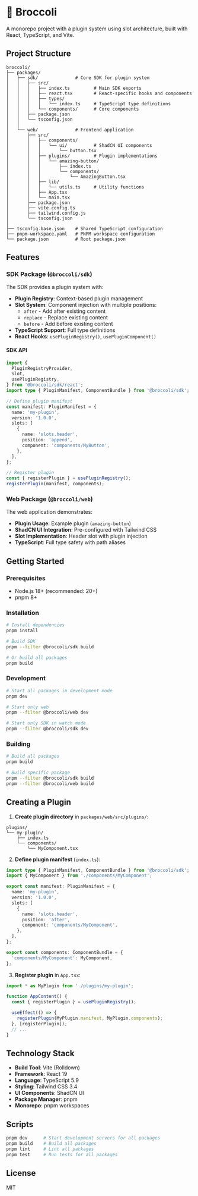 # 🥦 Broccoli

A monorepo project with a plugin system using slot architecture, built with
React, TypeScript, and Vite.

## Project Structure

```
broccoli/
├── packages/
│   ├── sdk/              # Core SDK for plugin system
│   │   ├── src/
│   │   │   ├── index.ts         # Main SDK exports
│   │   │   ├── react.tsx        # React-specific hooks and components
│   │   │   ├── types/
│   │   │   │   └── index.ts     # TypeScript type definitions
│   │   │   └── components/      # Core components
│   │   ├── package.json
│   │   └── tsconfig.json
│   │
│   └── web/              # Frontend application
│       ├── src/
│       │   ├── components/
│       │   │   └── ui/          # ShadCN UI components
│       │   │       └── button.tsx
│       │   ├── plugins/         # Plugin implementations
│       │   │   └── amazing-button/
│       │   │       ├── index.ts
│       │   │       └── components/
│       │   │           └── AmazingButton.tsx
│       │   ├── lib/
│       │   │   └── utils.ts     # Utility functions
│       │   ├── App.tsx
│       │   └── main.tsx
│       ├── package.json
│       ├── vite.config.ts
│       ├── tailwind.config.js
│       └── tsconfig.json
│
├── tsconfig.base.json    # Shared TypeScript configuration
├── pnpm-workspace.yaml   # PNPM workspace configuration
└── package.json          # Root package.json
```

## Features

### SDK Package (`@broccoli/sdk`)

The SDK provides a plugin system with:

- **Plugin Registry**: Context-based plugin management
- **Slot System**: Component injection with multiple positions:
  - `after` - Add after existing content
  - `replace` - Replace existing content
  - `before` - Add before existing content
- **TypeScript Support**: Full type definitions
- **React Hooks**: `usePluginRegistry()`, `usePluginComponent()`

#### SDK API

```typescript
import {
  PluginRegistryProvider,
  Slot,
  usePluginRegistry,
} from '@broccoli/sdk/react';
import type { PluginManifest, ComponentBundle } from '@broccoli/sdk';

// Define plugin manifest
const manifest: PluginManifest = {
  name: 'my-plugin',
  version: '1.0.0',
  slots: [
    {
      name: 'slots.header',
      position: 'append',
      component: 'components/MyButton',
    },
  ],
};

// Register plugin
const { registerPlugin } = usePluginRegistry();
registerPlugin(manifest, components);
```

### Web Package (`@broccoli/web`)

The web application demonstrates:

- **Plugin Usage**: Example plugin (`amazing-button`)
- **ShadCN UI Integration**: Pre-configured with Tailwind CSS
- **Slot Implementation**: Header slot with plugin injection
- **TypeScript**: Full type safety with path aliases

## Getting Started

### Prerequisites

- Node.js 18+ (recommended: 20+)
- pnpm 8+

### Installation

```bash
# Install dependencies
pnpm install

# Build SDK
pnpm --filter @broccoli/sdk build

# Or build all packages
pnpm build
```

### Development

```bash
# Start all packages in development mode
pnpm dev

# Start only web
pnpm --filter @broccoli/web dev

# Start only SDK in watch mode
pnpm --filter @broccoli/sdk dev
```

### Building

```bash
# Build all packages
pnpm build

# Build specific package
pnpm --filter @broccoli/sdk build
pnpm --filter @broccoli/web build
```

## Creating a Plugin

1. **Create plugin directory** in `packages/web/src/plugins/`:

```
plugins/
└── my-plugin/
    ├── index.ts
    └── components/
        └── MyComponent.tsx
```

2. **Define plugin manifest** (`index.ts`):

```typescript
import type { PluginManifest, ComponentBundle } from '@broccoli/sdk';
import { MyComponent } from './components/MyComponent';

export const manifest: PluginManifest = {
  name: 'my-plugin',
  version: '1.0.0',
  slots: [
    {
      name: 'slots.header',
      position: 'after',
      component: 'components/MyComponent',
    },
  ],
};

export const components: ComponentBundle = {
  'components/MyComponent': MyComponent,
};
```

3. **Register plugin** in `App.tsx`:

```typescript
import * as MyPlugin from './plugins/my-plugin';

function AppContent() {
  const { registerPlugin } = usePluginRegistry();

  useEffect(() => {
    registerPlugin(MyPlugin.manifest, MyPlugin.components);
  }, [registerPlugin]);
  // ...
}
```

## Technology Stack

- **Build Tool**: Vite (Rolldown)
- **Framework**: React 19
- **Language**: TypeScript 5.9
- **Styling**: Tailwind CSS 3.4
- **UI Components**: ShadCN UI
- **Package Manager**: pnpm
- **Monorepo**: pnpm workspaces

## Scripts

```bash
pnpm dev      # Start development servers for all packages
pnpm build    # Build all packages
pnpm lint     # Lint all packages
pnpm test     # Run tests for all packages
```

## License

MIT
